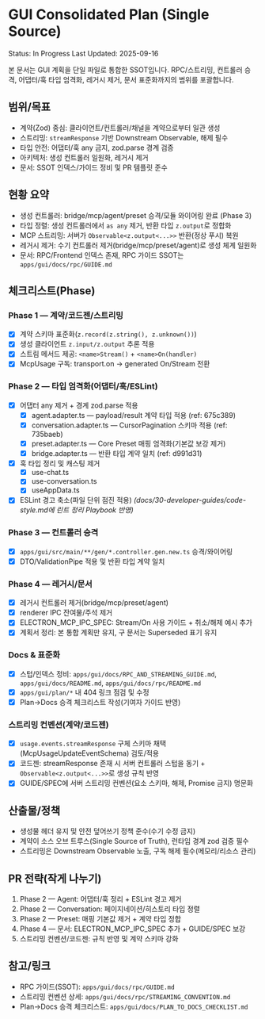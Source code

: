 # GUI Consolidated Plan (Single Source)

Status: In Progress
Last Updated: 2025-09-16

본 문서는 GUI 계획을 단일 파일로 통합한 SSOT입니다. RPC/스트리밍, 컨트롤러 승격, 어댑터/훅 타입 엄격화, 레거시 제거, 문서 표준화까지의 범위를 포괄합니다.

## 범위/목표

- 계약(Zod) 중심: 클라이언트/컨트롤러/채널을 계약으로부터 일관 생성
- 스트리밍: `streamResponse` 기반 Downstream Observable, 해제 필수
- 타입 안전: 어댑터/훅 any 금지, zod.parse 경계 검증
- 아키텍처: 생성 컨트롤러 일원화, 레거시 제거
- 문서: SSOT 인덱스/가이드 정비 및 PR 템플릿 준수

## 현황 요약

- 생성 컨트롤러: bridge/mcp/agent/preset 승격/모듈 와이어링 완료 (Phase 3)
- 타입 정렬: 생성 컨트롤러에서 `as any` 제거, 반환 타입 `z.output`로 정합화
- MCP 스트리밍: 서버가 `Observable<z.output<...>>` 반환(정상 푸시) 복원
- 레거시 제거: 수기 컨트롤러 제거(bridge/mcp/preset/agent)로 생성 체계 일원화
- 문서: RPC/Frontend 인덱스 존재, RPC 가이드 SSOT는 `apps/gui/docs/rpc/GUIDE.md`

## 체크리스트(Phase)

### Phase 1 — 계약/코드젠/스트리밍

- [x] 계약 스키마 표준화(`z.record(z.string(), z.unknown())`)
- [x] 생성 클라이언트 `z.input/z.output` 추론 적용
- [x] 스트림 메서드 제공: `<name>Stream()` + `<name>On(handler)`
- [x] McpUsage 구독: transport.on → generated On/Stream 전환

### Phase 2 — 타입 엄격화(어댑터/훅/ESLint)

- [x] 어댑터 any 제거 + 경계 zod.parse 적용
  - [x] agent.adapter.ts — payload/result 계약 타입 적용 (ref: 675c389)
  - [x] conversation.adapter.ts — CursorPagination 스키마 적용 (ref: 735baeb)
  - [x] preset.adapter.ts — Core Preset 매핑 엄격화(기본값 보강 제거)
  - [x] bridge.adapter.ts — 반환 타입 계약 일치 (ref: d991d31)
- [x] 훅 타입 정리 및 캐스팅 제거
  - [x] use-chat.ts
  - [x] use-conversation.ts
  - [x] useAppData.ts
- [x] ESLint 경고 축소(파일 단위 점진 적용) _(docs/30-developer-guides/code-style.md에 린트 정리 Playbook 반영)_

### Phase 3 — 컨트롤러 승격

- [x] `apps/gui/src/main/**/gen/*.controller.gen.new.ts` 승격/와이어링
- [x] DTO/ValidationPipe 적용 및 반환 타입 계약 일치

### Phase 4 — 레거시/문서

- [x] 레거시 컨트롤러 제거(bridge/mcp/preset/agent)
- [x] renderer IPC 잔여물/주석 제거
- [x] ELECTRON_MCP_IPC_SPEC: Stream/On 사용 가이드 + 취소/해제 예시 추가
- [x] 계획서 정리: 본 통합 계획만 유지, 구 문서는 Superseded 표기 유지

### Docs & 표준화

- [x] 스텁/인덱스 정비: `apps/gui/docs/RPC_AND_STREAMING_GUIDE.md`, `apps/gui/docs/README.md`, `apps/gui/docs/rpc/README.md`
- [x] `apps/gui/plan/*` 내 404 링크 점검 및 수정
- [x] Plan→Docs 승격 체크리스트 작성(기여자 가이드 반영)

### 스트리밍 컨벤션(계약/코드젠)

- [x] `usage.events.streamResponse` 구체 스키마 채택(McpUsageUpdateEventSchema) 검토/적용
- [x] 코드젠: streamResponse 존재 시 서버 컨트롤러 스텁을 동기 + `Observable<z.output<...>>`로 생성 규칙 반영
- [x] GUIDE/SPEC에 서버 스트리밍 컨벤션(요소 스키마, 해제, Promise 금지) 명문화

## 산출물/정책

- 생성물 헤더 유지 및 안전 덮어쓰기 정책 준수(수기 수정 금지)
- 계약이 소스 오브 트루스(Single Source of Truth), 런타임 경계 zod 검증 필수
- 스트리밍은 Downstream Observable 노출, 구독 해제 필수(메모리/리소스 관리)

## PR 전략(작게 나누기)

1. Phase 2 — Agent: 어댑터/훅 정리 + ESLint 경고 제거
2. Phase 2 — Conversation: 페이지네이션/히스토리 타입 정렬
3. Phase 2 — Preset: 매핑 기본값 제거 + 계약 타입 정합
4. Phase 4 — 문서: ELECTRON_MCP_IPC_SPEC 추가 + GUIDE/SPEC 보강
5. 스트리밍 컨벤션/코드젠: 규칙 반영 및 계약 스키마 강화

## 참고/링크

- RPC 가이드(SSOT): `apps/gui/docs/rpc/GUIDE.md`
- 스트리밍 컨벤션 상세: `apps/gui/docs/rpc/STREAMING_CONVENTION.md`
- Plan→Docs 승격 체크리스트: `apps/gui/docs/PLAN_TO_DOCS_CHECKLIST.md`
